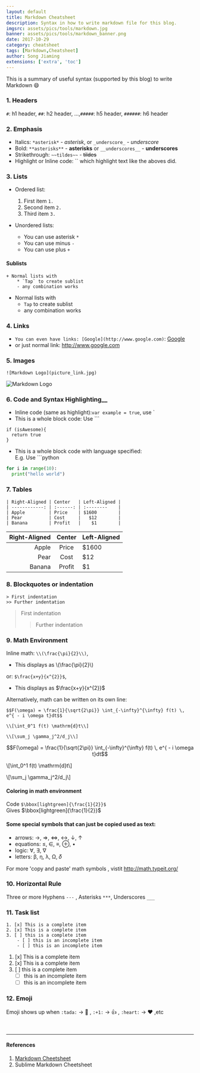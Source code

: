 ```yaml
---
layout: default
title: Markdown Cheatsheet
description: Syntax in how to write markdown file for this blog.
imgsrc: assets/pics/tools/markdown.jpg
banner: assets/pics/tools/markdown_banner.png
date: 2017-10-29
category: cheatsheet
tags: [Markdown,Cheatsheet]
author: Song Jiaming
extensions: ['extra', 'toc']
---
```

This is a summary of useful syntax (supported by this blog) to write Markdown :smile:

### __1. Headers__
`#`: h1 header, `##`: h2 header, ...,`#####`: h5 header, `######`: h6 header


### __2. Emphasis__
- Italics: `*asterisk*` - *asterisk*, or `_underscore_` - _underscore_
- Bold: `**asterisks**` - **asterisks** or `__underscores__` - __underscores__
- Strikethrough: `~~tildes~~` - ~~tildes~~
- Highlight or Inline code: `` which highlight text like the aboves did.


### 3. __Lists__
- Ordered list:
    1. First item `1. `
    2. Second item `2. `
    3. Third item `3. `

- Unordered lists:
    * You can use asterisk `*`
    * You can use minus `-` 
    * You can use plus `+`

#### Sublists
```
+ Normal lists with
    * `Tap` to create sublist
    - any combination works
```
+ Normal lists with
    * `Tap` to create sublist
    - any combination works


### __4. Links__
- `You can even have links: [Google](http://www.google.com)`: [Google](http://www.google.com)
- or just normal link: http://www.google.com

### __5. Images__
`![Markdown Logo](picture_link.jpg)`<br>

![Markdown Logo]({{site.baseurl}}/assets/pics/tools/markdown.jpg)

### __6. Code and Syntax Highlighting____

- Inline code (same as highlight):`var example = true`, use `
- This is a whole block code: Use ```
```
if (isAwesome){
  return true
}
```

- This is a whole block code with language specified:<br>
E.g. Use ```python 
```python
for i in range(10):
  print("hello world")
```

### __7. Tables__
```
| Right-Aligned | Center   | Left-Aligned |
| ------------: | :------: | :--------    |
| Apple         | Price    | $1600        |
| Pear          | Cost     |   $12        |
| Banana        | Profit   |    $1        |
```

| Right-Aligned      |  Center   | Left-Aligned |
| --------: | :-------: | :---- |
| Apple     | Price     | $1600 |
| Pear      | Cost      |   $12 |
| Banana    | Profit    |    $1 |

### __8. Blockquotes or indentation__
```
> First indentation
>> Further indentation
```
> First indentation
>> Further indentation


### __9. Math Environment__
Inline math: `\\(\frac{\pi}{2}\\)`,<br>
- This displays as \\(\frac{\pi}{2}\\)

or: `$\frac{x+y}{x^{2}}$`,<br>
- This displays as $\frac{x+y}{x^{2}}$

Alternatively, math can be written on its own line:

```
$$F(\omega) = \frac{1}{\sqrt{2\pi}} \int_{-\infty}^{\infty} f(t) \, e^{ - i \omega t}dt$$

\\[\int_0^1 f(t) \mathrm{d}t\\]

\\[\sum_j \gamma_j^2/d_j\\]
```

$$F(\omega) = \frac{1}{\sqrt{2\pi}} \int_{-\infty}^{\infty} f(t) \, e^{ - i \omega t}dt$$

\\[\int_0^1 f(t) \mathrm{d}t\\]

\\[\sum_j \gamma_j^2/d_j\\]

#### Coloring in math environment
Code `$\bbox[lightgreen]{\frac{1}{2}}$`<br>
Gives $\bbox[lightgreen]{\frac{1}{2}}$

#### Some special symbols that can just be copied used as text:
- arrows: →, ⇒, ⇔, ↔, ↓, ↑
- equations: ≤, ∈, ≡, ⊕, •
- logic: ∀, ∃, ∇
- letters: β, η, λ, Ω, 𝛿

For more 'copy and paste' math symbols , vistit http://math.typeit.org/


### __10. Horizontal Rule__
Three or more Hyphens `---` , Asterisks `***`, Underscores `___`

### __11. Task list__
```
1. [x] This is a complete item
2. [x] This is a complete item
3. [ ] this is a complete item
    - [ ] this is an incomplete item
    - [ ] this is an incomplete item
```

1. [x] This is a complete item
2. [x] This is a complete item
3. [ ] this is a complete item
    - [ ] this is an incomplete item
    - [ ] this is an incomplete item

### __12. Emoji__
Emoji shows up when `:tada:` -> :tada: , `:+1:` -> :+1: , `:heart:` -> :heart: ,etc

<br>

----
#### References
1. [Markdown Cheetsheet](https://github.com/adam-p/markdown-here/wiki/Markdown-Cheatsheet)
2. Sublime Markdown Cheetsheet